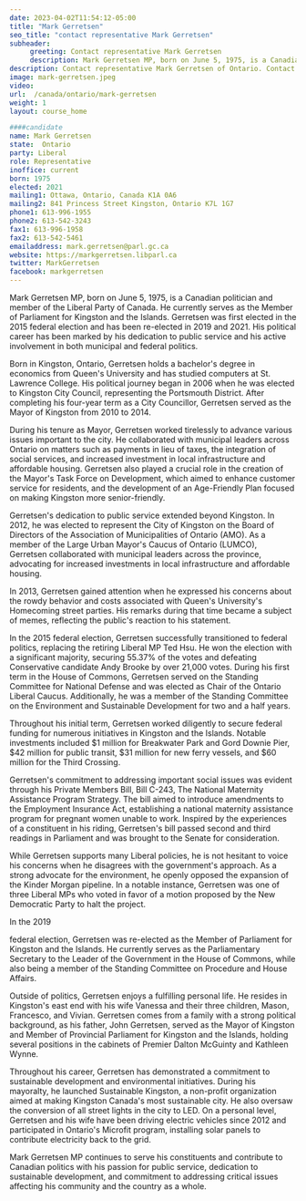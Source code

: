 ```yaml
---
date: 2023-04-02T11:54:12-05:00
title: "Mark Gerretsen"
seo_title: "contact representative Mark Gerretsen"
subheader:
     greeting: Contact representative Mark Gerretsen
     description: Mark Gerretsen MP, born on June 5, 1975, is a Canadian politician and member of the Liberal Party of Canada.
description: Contact representative Mark Gerretsen of Ontario. Contact information for Mark Gerretsen includes email address, phone number, and mailing address.
image: mark-gerretsen.jpeg
video:
url:  /canada/ontario/mark-gerretsen
weight: 1
layout: course_home

####candidate
name: Mark Gerretsen
state:	Ontario
party: Liberal
role: Representative
inoffice: current
born: 1975
elected: 2021
mailing1: Ottawa, Ontario, Canada K1A 0A6
mailing2: 841 Princess Street Kingston, Ontario K7L 1G7
phone1: 613-996-1955
phone2: 613-542-3243
fax1: 613-996-1958
fax2: 613-542-5461
emailaddress: mark.gerretsen@parl.gc.ca
website: https://markgerretsen.libparl.ca
twitter: MarkGerretsen
facebook: markgerretsen
---
```


Mark Gerretsen MP, born on June 5, 1975, is a Canadian politician and member of the Liberal Party of Canada. He currently serves as the Member of Parliament for Kingston and the Islands. Gerretsen was first elected in the 2015 federal election and has been re-elected in 2019 and 2021. His political career has been marked by his dedication to public service and his active involvement in both municipal and federal politics.

Born in Kingston, Ontario, Gerretsen holds a bachelor's degree in economics from Queen's University and has studied computers at St. Lawrence College. His political journey began in 2006 when he was elected to Kingston City Council, representing the Portsmouth District. After completing his four-year term as a City Councillor, Gerretsen served as the Mayor of Kingston from 2010 to 2014.

During his tenure as Mayor, Gerretsen worked tirelessly to advance various issues important to the city. He collaborated with municipal leaders across Ontario on matters such as payments in lieu of taxes, the integration of social services, and increased investment in local infrastructure and affordable housing. Gerretsen also played a crucial role in the creation of the Mayor's Task Force on Development, which aimed to enhance customer service for residents, and the development of an Age-Friendly Plan focused on making Kingston more senior-friendly.

Gerretsen's dedication to public service extended beyond Kingston. In 2012, he was elected to represent the City of Kingston on the Board of Directors of the Association of Municipalities of Ontario (AMO). As a member of the Large Urban Mayor's Caucus of Ontario (LUMCO), Gerretsen collaborated with municipal leaders across the province, advocating for increased investments in local infrastructure and affordable housing.

In 2013, Gerretsen gained attention when he expressed his concerns about the rowdy behavior and costs associated with Queen's University's Homecoming street parties. His remarks during that time became a subject of memes, reflecting the public's reaction to his statement.

In the 2015 federal election, Gerretsen successfully transitioned to federal politics, replacing the retiring Liberal MP Ted Hsu. He won the election with a significant majority, securing 55.37% of the votes and defeating Conservative candidate Andy Brooke by over 21,000 votes. During his first term in the House of Commons, Gerretsen served on the Standing Committee for National Defense and was elected as Chair of the Ontario Liberal Caucus. Additionally, he was a member of the Standing Committee on the Environment and Sustainable Development for two and a half years.

Throughout his initial term, Gerretsen worked diligently to secure federal funding for numerous initiatives in Kingston and the Islands. Notable investments included $1 million for Breakwater Park and Gord Downie Pier, $42 million for public transit, $31 million for new ferry vessels, and $60 million for the Third Crossing.

Gerretsen's commitment to addressing important social issues was evident through his Private Members Bill, Bill C-243, The National Maternity Assistance Program Strategy. The bill aimed to introduce amendments to the Employment Insurance Act, establishing a national maternity assistance program for pregnant women unable to work. Inspired by the experiences of a constituent in his riding, Gerretsen's bill passed second and third readings in Parliament and was brought to the Senate for consideration.

While Gerretsen supports many Liberal policies, he is not hesitant to voice his concerns when he disagrees with the government's approach. As a strong advocate for the environment, he openly opposed the expansion of the Kinder Morgan pipeline. In a notable instance, Gerretsen was one of three Liberal MPs who voted in favor of a motion proposed by the New Democratic Party to halt the project.

In the 2019

 federal election, Gerretsen was re-elected as the Member of Parliament for Kingston and the Islands. He currently serves as the Parliamentary Secretary to the Leader of the Government in the House of Commons, while also being a member of the Standing Committee on Procedure and House Affairs.

Outside of politics, Gerretsen enjoys a fulfilling personal life. He resides in Kingston's east end with his wife Vanessa and their three children, Mason, Francesco, and Vivian. Gerretsen comes from a family with a strong political background, as his father, John Gerretsen, served as the Mayor of Kingston and Member of Provincial Parliament for Kingston and the Islands, holding several positions in the cabinets of Premier Dalton McGuinty and Kathleen Wynne.

Throughout his career, Gerretsen has demonstrated a commitment to sustainable development and environmental initiatives. During his mayoralty, he launched Sustainable Kingston, a non-profit organization aimed at making Kingston Canada's most sustainable city. He also oversaw the conversion of all street lights in the city to LED. On a personal level, Gerretsen and his wife have been driving electric vehicles since 2012 and participated in Ontario's Microfit program, installing solar panels to contribute electricity back to the grid.

Mark Gerretsen MP continues to serve his constituents and contribute to Canadian politics with his passion for public service, dedication to sustainable development, and commitment to addressing critical issues affecting his community and the country as a whole.
